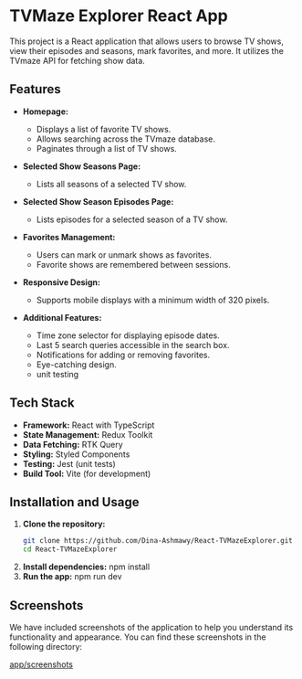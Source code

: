 # TVMaze Explorer React App

This project is a React application that allows users to browse TV shows, view their episodes and seasons, mark favorites, and more. It utilizes the TVmaze API for fetching show data.

## Features

- **Homepage:**
  - Displays a list of favorite TV shows.
  - Allows searching across the TVmaze database.
  - Paginates through a list of TV shows.
  
- **Selected Show Seasons Page:**
  - Lists all seasons of a selected TV show.
  
- **Selected Show Season Episodes Page:**
  - Lists episodes for a selected season of a TV show.

- **Favorites Management:**
  - Users can mark or unmark shows as favorites.
  - Favorite shows are remembered between sessions.

- **Responsive Design:**
  - Supports mobile displays with a minimum width of 320 pixels.

- **Additional Features:**
  - Time zone selector for displaying episode dates.
  - Last 5 search queries accessible in the search box.
  - Notifications for adding or removing favorites.
  - Eye-catching design.
  - unit testing

## Tech Stack

- **Framework:** React with TypeScript
- **State Management:** Redux Toolkit
- **Data Fetching:** RTK Query
- **Styling:** Styled Components
- **Testing:** Jest (unit tests)
- **Build Tool:** Vite (for development)


## Installation and Usage

1. **Clone the repository:**
   ```bash
   git clone https://github.com/Dina-Ashmawy/React-TVMazeExplorer.git
   cd React-TVMazeExplorer
2. **Install dependencies:**
   npm install
3. **Run the app:**
   npm run dev


## Screenshots
We have included screenshots of the application to help you understand its functionality and appearance. You can find these screenshots in the following directory:

[app/screenshots](./screenshots)
